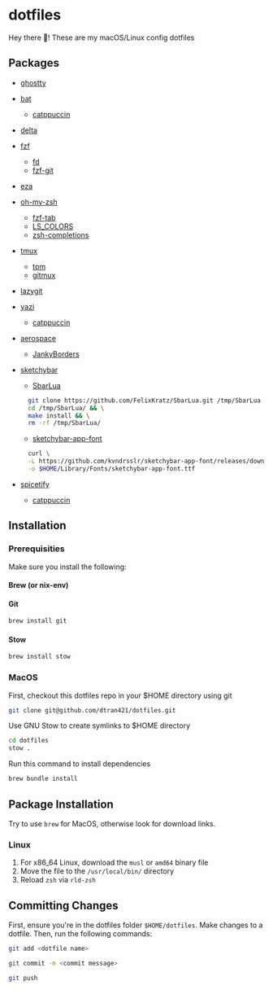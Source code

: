 # dotfiles

Hey there 👋! These are my macOS/Linux config dotfiles

## Packages

- [ghostty](https://ghostty.org/docs/install/binary)
- [bat](https://github.com/sharkdp/bat?tab=readme-ov-file#installation)
  - [catppuccin](https://github.com/catppuccin/bat?tab=readme-ov-file#usage)
- [delta](https://dandavison.github.io/delta/installation.html)
- [fzf](https://github.com/junegunn/fzf?tab=readme-ov-file#installation)
  - [fd](https://github.com/sharkdp/fd?tab=readme-ov-file#installation)
  - [fzf-git](https://github.com/trapd00r/LS_COLORS?tab=readme-ov-file#installation)
- [eza](https://github.com/eza-community/eza?tab=readme-ov-file#installation)
- [oh-my-zsh](https://github.com/ohmyzsh/ohmyzsh/?tab=readme-ov-file#basic-installation)
  - [fzf-tab](https://github.com/Aloxaf/fzf-tab?tab=readme-ov-file#install)
  - [LS_COLORS](https://github.com/trapd00r/LS_COLORS?tab=readme-ov-file#installation)
  - [zsh-completions](https://github.com/zsh-users/zsh-completions?tab=readme-ov-file#using-zsh-frameworks)
- [tmux](https://github.com/tmux/tmux/wiki/Installing)
  - [tpm](https://github.com/tmux-plugins/tpm?tab=readme-ov-file#installation)
  - [gitmux](https://github.com/arl/gitmux?tab=readme-ov-file#installing)
- [lazygit](https://github.com/jesseduffield/lazygit)
- [yazi](https://yazi-rs.github.io/docs/installation)
  - [catppuccin](https://github.com/yazi-rs/flavors/tree/main/catppuccin-mocha.yazi#-installation)
- [aerospace](https://nikitabobko.github.io/AeroSpace/guide#installation)
  - [JankyBorders](https://nikitabobko.github.io/AeroSpace/guide#installation)
- [sketchybar](https://felixkratz.github.io/SketchyBar/setup#installation)

  - [SbarLua](https://github.com/FelixKratz/SbarLua?tab=readme-ov-file#lua-module)

  ```sh
    git clone https://github.com/FelixKratz/SbarLua.git /tmp/SbarLua && \
    cd /tmp/SbarLua/ && \
    make install && \
    rm -rf /tmp/SbarLua/
  ```

  - [sketchybar-app-font](https://github.com/kvndrsslr/sketchybar-app-font?tab=readme-ov-file#cli-usage)

  ```sh
    curl \
    -L https://github.com/kvndrsslr/sketchybar-app-font/releases/download/v2.0.32/sketchybar-app-font.ttf \
    -o $HOME/Library/Fonts/sketchybar-app-font.ttf
  ```

- [spicetify](https://spicetify.app/docs/advanced-usage/installation)
  - [catppuccin](https://github.com/catppuccin/spicetify?tab=readme-ov-file#usage)

## Installation

### Prerequisities

Make sure you install the following:

#### Brew (or nix-env)

#### Git

```sh
brew install git
```

#### Stow

```sh
brew install stow
```

### MacOS

First, checkout this dotfiles repo in your $HOME directory using git

```sh
git clone git@github.com/dtran421/dotfiles.git
```

Use GNU Stow to create symlinks to $HOME directory

```sh
cd dotfiles
stow .
```

Run this command to install dependencies

```sh
brew bundle install
```

## Package Installation

Try to use `brew` for MacOS, otherwise look for download links.

### Linux

1. For x86_64 Linux, download the `musl` or `amd64` binary file
2. Move the file to the `/usr/local/bin/` directory
3. Reload `zsh` via `rld-zsh`

## Committing Changes

First, ensure you're in the dotfiles folder `$HOME/dotfiles`. Make changes to a dotfile.
Then, run the following commands:

```sh
git add <dotfile name>
```

```sh
git commit -m <commit message>
```

```sh
git push
```
